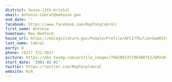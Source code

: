 ```yaml
---
district: house-13th-bristol
email: Antonio.Cabral@mahouse.gov
end_date: ''
facebook: https://www.facebook.com/RepTonyCabral/
first_name: Antonio
hometown: New Bedford
house_url: https://malegislature.gov/People/Profile/AFC1?fbclid=IwAR1FgRjNg-Q3tpgHyZyoFTk5faX5OChiGTcQx5dGHgNlO5ALkkuKIqU69l0
last_name: Cabral
party: D
phone: (617) 722-2017
picture: https://pbs.twimg.com/profile_images/766289137196490752/6RVoR1ug_400x400.jpg
start_date: '1981-01-01'
twitter: https://twitter.com/RepTonyCabral
website: N/A
---
```

